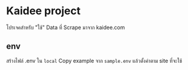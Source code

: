# Kaidee project

โปรเจคสำหรับ "ใช้" Data ที่ Scrape มาจาก kaidee.com

## env
สร้างไฟล์ .env ใน `local` Copy example จาก `sample.env` แล้วตั้งค่าตาม site ที่จะใช้

